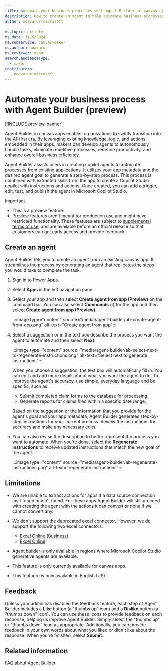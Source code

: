```yaml
---
title: Automate your business processes with Agent Builder in canvas apps
description: How to create an agent to help automate business processes with Agent Builder.
author: noazarur-microsoft

ms.topic: article
ms.date: 11/6/2024
ms.subservice: canvas-maker
ms.author: noazarur
ms.reviewer: mkaur
search.audienceType: 
  - maker
contributors:
  - noazarur-microsoft
---
```


# Automate your business process with Agent Builder (preview) 

[!INCLUDE [preview-banner](~/../shared-content/shared/preview-includes/preview-banner.md)]

Agent Builder in canvas apps enables organizations to swiftly transition into the AI-first era. By leveraging existing knowledge, logic, and actions embedded in their apps, makers can develop agents to autonomously handle tasks, eliminate repetitive processes, redefine productivity, and enhance overall business efficiency.

Agent Builder assists users in creating copilot agents to automate processes from existing applications. It utilizes your app metadata and the desired agent goal to generate a step-by-step process. This process is combined with extracted skills from the app to create a Copilot Studio copilot with instructions and actions. Once created, you can add a trigger, edit, test, and publish the agent in Microsoft Copilot Studio.

> [!IMPORTANT]
> - This is a preview feature.
> - Preview features aren't meant for production use and might have restricted functionality. These features are subject to [supplemental terms of use](https://go.microsoft.com/fwlink/?linkid=2189520), and are available before an official release so that customers can get early access and provide feedback.

## Create an agent

Agent Builder lets you to create an agent from an existing canvas app. It streamlines the process by generating an agent that replicates the steps you would take to complete the task.

1. Sign in to [Power Apps](https://make.powerapps.com).
1. Select **Apps** in the left navigation pane.
1. Select your app and then select **Create agent from app (Preview)** on the command bar. You can also select **Commands** (![Commands button.](media/power-apps-page-icons/apps-commands-menu-to-edit.png)) for the app and then select **Create agent from app (Preview)**.

    :::image type="content" source="media/agent-builder/ab-create-agent-from-app.png" alt-text="Create agent from app":::

1. Select a suggestion or in the text box describe the process you want the agent to automate and then select **Next**.

    :::image type="content" source="media/agent-builder/ab-select-next-to-regenerate-instructions.png" alt-text="Select next to generate instructions":::

    When you choose a suggestion, the text box will automatically fill in. You can edit and add more details about what you want the agent to do. To improve the agent's accuracy, use simple, everyday language and be specific, such as:
     - Submit completed claim forms to the database for processing.
     - Generate reports for claims filed within a specific date range.

    Based on the suggestion or the information that you provide for the agent's goal and your app metadata, Agent Builder generates step-by-step instructions for your current process. Review the instructions for accuracy and make any necessary edits.

1. You can also revise the description to better represent the process you want to automate. When you're done, select the **Regenerate instructions** to receive updated instructions that match the new goal of the agent.

    :::image type="content" source="media/agent-builder/ab-regenerate-instructions.png" alt-text="regenerate instructions":::



## Limitations

- We are unable to extract actions for apps if a data source connection ins't found or isn't found. For these apps Agent Builder will still proceed with creating the agent with the actions it can convert or none if we cannot convert any.  

- We don't support the deprecated excel connector. However, we do support the following two excel connectors:

  - [Excel Online (Business)](connections/connection-excel.md)
  - [Excel Online](connections/connection-excel.md)

- Agent builder is only available in regions where Microsoft Copilot Studio generative agents are available.

- This feature is only currently available for canvas apps.

- This featuere is only available in English (US).

## Feedback

Unless your admin has disabled the feedback feature, each step of Agent Builder includes a **Like** button (a "thumbs up" icon) and a **Dislike** button (a "thumbs down" icon). You can use these icons to provide feedback on each response, helping us improve Agent Builder. Simply select the "thumbs up" or "thumbs down" icon as appropriate. Additionally, you can provide feedback in your own words about what you liked or didn't like about the response. When you're finished, select **Submit**.


## Related information

[FAQ about Agent Builder](../canvas-apps/agent-builder.md)
